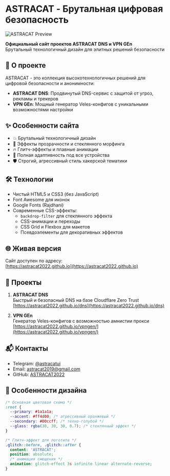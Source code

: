# ASTRACAT - Брутальная цифровая безопасность

![ASTRACAT Preview](https://i.imgur.com/JfQiQ2U.png)

**Официальный сайт проектов ASTRACAT DNS и VPN GEn**  
Брутальный технологичный дизайн для элитных решений безопасности

## 🚀 О проекте

ASTRACAT - это коллекция высокотехнологичных решений для цифровой безопасности и анонимности:

- **ASTRACAT DNS**: Продвинутый DNS-сервис с защитой от угроз, рекламы и трекеров
- **VPN GEn**: Мощный генератор Veles-конфигов с уникальными возможностями настройки

## ✨ Особенности сайта

- 💥 Брутальный технологичный дизайн
- 🌌 Эффекты прозрачности и стеклянного морфинга
- 🔥 Глитч-эффекты и плавные анимации
- 📱 Полная адаптивность под все устройства
- 🛡️ Строгий, агрессивный стиль хакерской тематики

## 🛠️ Технологии

- Чистый HTML5 и CSS3 (без JavaScript)
- Font Awesome для иконок
- Google Fonts (Rajdhani)
- Современные CSS-эффекты:
  - `backdrop-filter` для стеклянного эффекта
  - CSS-анимации и переходы
  - CSS Grid и Flexbox для макетов
  - Псевдоэлементы для декоративных эффектов

## 🌐 Живая версия

Сайт доступен по адресу:  
[https://astracat2022.github.io](https://astracat2022.github.io)

## 📌 Проекты

1. **ASTRACAT DNS**  
   Быстрый и безопасный DNS на базе Cloudflare Zero Trust  
   [https://astracat2022.github.io/dns](https://astracat2022.github.io/dns)

2. **VPN GEn**  
   Генератор Veles-конфигов с возможностью амнистии прокси  
   [https://astracat2022.github.io/vpngen/](https://astracat2022.github.io/vpngen/)

## 📬 Контакты

- Telegram: [@astracatui](https://t.me/astracatui)
- Email: [astracat2019@gmail.com](mailto:astracat2019@gmail.com)
- GitHub: [ASTRACAT2022](https://github.com/ASTRACAT2022)

## 🎨 Особенности дизайна

```css
/* Основная цветовая схема */
:root {
  --primary: #1a1a1a;
  --accent: #ff4d00; /* агрессивный оранжевый */
  --secondary: #00ccff; /* техно-голубой */
  --glass: rgba(30, 30, 30, 0.7); /* стеклянный эффект */
}

/* Глитч-эффект для логотипа */
.glitch::before, .glitch::after {
  content: 'ASTRACAT';
  position: absolute;
  /* анимация смещения */
  animation: glitch-effect 3s infinite linear alternate-reverse;
}
